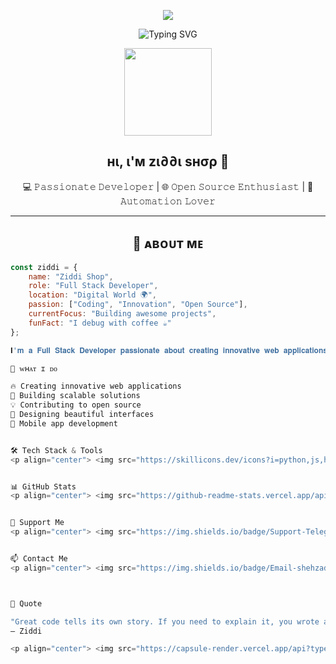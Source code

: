 <p align="center">
  <img src="https://capsule-render.vercel.app/api?type=waving&color=FF6B00&height=220&section=header" />
</p>

<p align="center">
  <img src="https://readme-typing-svg.demolab.com?font=Fira+Code&size=28&pause=1000&color=F75000&width=600&lines=Hey+There!+I'm+Ziddi+Shop;Full-Stack+Developer+💻;Open+Source+Contributor+🤓;Tech+Explorer+🌍" alt="Typing SVG" />
</p>

<p align="center">
  <img src="https://telegra.ph/file/94e50ac8822f5172f06ff.jpg" width="140px" height="140px">
</p>

<h2 align="center">нι, ι'м zι∂∂ι ѕнσρ 👋 </h2>

<p align="center">
  💻 𝙿𝚊𝚜𝚜𝚒𝚘𝚗𝚊𝚝𝚎 𝙳𝚎𝚟𝚎𝚕𝚘𝚙𝚎𝚛 | 🌐 𝙾𝚙𝚎𝚗 𝚂𝚘𝚞𝚛𝚌𝚎 𝙴𝚗𝚝𝚑𝚞𝚜𝚒𝚊𝚜𝚝 | 🚀 𝙰𝚞𝚝𝚘𝚖𝚊𝚝𝚒𝚘𝚗 𝙻𝚘𝚟𝚎𝚛
</p>

---

<h2 align="center">🌟 ᴀʙᴏᴜᴛ ᴍᴇ</h2>

```javascript
const ziddi = {
    name: "Ziddi Shop",
    role: "Full Stack Developer",
    location: "Digital World 🌍",
    passion: ["Coding", "Innovation", "Open Source"],
    currentFocus: "Building awesome projects",
    funFact: "I debug with coffee ☕"
};

𝐈'𝐦 𝐚 𝐅𝐮𝐥𝐥 𝐒𝐭𝐚𝐜𝐤 𝐃𝐞𝐯𝐞𝐥𝐨𝐩𝐞𝐫 𝐩𝐚𝐬𝐬𝐢𝐨𝐧𝐚𝐭𝐞 𝐚𝐛𝐨𝐮𝐭 𝐜𝐫𝐞𝐚𝐭𝐢𝐧𝐠 𝐢𝐧𝐧𝐨𝐯𝐚𝐭𝐢𝐯𝐞 𝐰𝐞𝐛 𝐚𝐩𝐩𝐥𝐢𝐜𝐚𝐭𝐢𝐨𝐧𝐬, 𝐜𝐨𝐧𝐭𝐫𝐢𝐛𝐮𝐭𝐢𝐧𝐠 𝐭𝐨 𝐨𝐩𝐞𝐧 𝐬𝐨𝐮𝐫𝐜𝐞, 𝐚𝐧𝐝 𝐛𝐮𝐢𝐥𝐝𝐢𝐧𝐠 𝐬𝐜𝐚𝐥𝐚𝐛𝐥𝐞 𝐬𝐨𝐥𝐮𝐭𝐢𝐨𝐧𝐬.

🎯 ᴡʜᴀᴛ ɪ ᴅᴏ

🔥 Creating innovative web applications
🚀 Building scalable solutions
💡 Contributing to open source
🎨 Designing beautiful interfaces
📱 Mobile app development


🛠️ Tech Stack & Tools
<p align="center"> <img src="https://skillicons.dev/icons?i=python,js,html,css,react,nodejs,express,git,github,vscode" /> </p>


📊 GitHub Stats
<p align="center"> <img src="https://github-readme-stats.vercel.app/api?username=ziddi-shop&show_icons=true&theme=radical&border_radius=20" width="48%"> <img src="https://github-readme-streak-stats.herokuapp.com/?user=ziddi-shop&theme=radical&border_radius=20" width="48%"> </p> <p align="center"> <img src="https://github-readme-stats.vercel.app/api/top-langs/?username=ziddi-shop&layout=compact&theme=radical&hide_border=true" width="40%"> </p>


🤝 Support Me
<p align="center"> <img src="https://img.shields.io/badge/Support-Telegram-0088cc?style=for-the-badge&logo=telegram&logoColor=white"> <img src="https://img.shields.io/badge/Follow-GitHub-black?style=for-the-badge&logo=github&logoColor=white"> </p>


📫 Contact Me
<p align="center"> <img src="https://img.shields.io/badge/Email-shehzadakingziddi@gmail.com-D14836?style=for-the-badge&logo=gmail&logoColor=white"> <img src="https://img.shields.io/badge/Telegram-t.me/nobi_shops-2CA5E0?style=for-the-badge&logo=telegram&logoColor=white"> </p>



🚀 Quote

"Great code tells its own story. If you need to explain it, you wrote a bug, not a feature."
— Ziddi

<p align="center"> <img src="https://capsule-render.vercel.app/api?type=waving&color=FF6B00&height=120&section=footer"> </p>```
